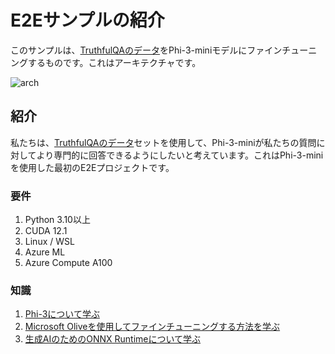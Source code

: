 # **E2Eサンプルの紹介**

このサンプルは、[TruthfulQAのデータ](https://github.com/sylinrl/TruthfulQA/blob/main/TruthfulQA.csv)をPhi-3-miniモデルにファインチューニングするものです。これはアーキテクチャです。

![arch](../../imgs/06/e2e/arch.png)

## **紹介**

私たちは、[TruthfulQAのデータ](https://github.com/sylinrl/TruthfulQA/blob/main/TruthfulQA.csv)セットを使用して、Phi-3-miniが私たちの質問に対してより専門的に回答できるようにしたいと考えています。これはPhi-3-miniを使用した最初のE2Eプロジェクトです。

### **要件**

1. Python 3.10以上
2. CUDA 12.1
3. Linux / WSL
4. Azure ML
5. Azure Compute A100

### **知識**

1. [Phi-3について学ぶ](../01.Introduce/Phi3Family.md)
2. [Microsoft Oliveを使用してファインチューニングする方法を学ぶ](../04.Fine-tuning/FineTuning_MicrosoftOlive.md)
3. [生成AIのためのONNX Runtimeについて学ぶ](https://github.com/microsoft/onnxruntime-genai)
